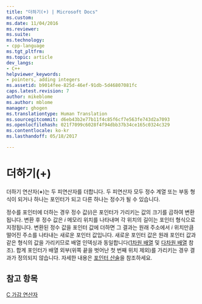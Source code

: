 ```yaml
---
title: "더하기(+) | Microsoft Docs"
ms.custom: 
ms.date: 11/04/2016
ms.reviewer: 
ms.suite: 
ms.technology:
- cpp-language
ms.tgt_pltfrm: 
ms.topic: article
dev_langs:
- C++
helpviewer_keywords:
- pointers, adding integers
ms.assetid: b9014fee-825d-46ef-91db-5d46807081fc
caps.latest.revision: 7
author: mikeblome
ms.author: mblome
manager: ghogen
ms.translationtype: Human Translation
ms.sourcegitcommit: d6eb43b2e77b11f4c85f6cf7e563fe743d2a7093
ms.openlocfilehash: 021f7099c6028f4f94dbb37b34ce165c0324c329
ms.contentlocale: ko-kr
ms.lasthandoff: 05/18/2017

---
```

# <a name="addition-"></a>더하기(+)
더하기 연산자(**+**)는 두 피연산자를 더합니다. 두 피연산자 모두 정수 계열 또는 부동 형식이 되거나 하나는 포인터가 되고 다른 하나는 정수가 될 수 있습니다.  
  
 정수를 포인터에 더하는 경우 정수 값(*i*)은 포인터가 가리키는 값의 크기를 곱하여 변환됩니다. 변환 후 정수 값은 *i* 메모리 위치를 나타내며 각 위치의 길이는 포인터 형식으로 지정됩니다. 변환된 정수 값을 포인터 값에 더하면 그 결과는 원래 주소에서 *i* 위치만큼 떨어진 주소를 나타내는 새로운 포인터 값입니다. 새로운 포인터 값은 원래 포인터 값과 같은 형식의 값을 가리키므로 배열 인덱싱과 동일합니다([1차원 배열](../c-language/one-dimensional-arrays.md) 및 [다차원 배열](../c-language/multidimensional-arrays-c.md) 참조). 합계 포인터가 배열 외부(위쪽 끝을 벗어난 첫 번째 위치 제외)를 가리키는 경우 결과가 정의되지 않습니다. 자세한 내용은 [포인터 산술](../c-language/pointer-arithmetic.md)을 참조하세요.  
  
## <a name="see-also"></a>참고 항목  
 [C 가감 연산자](../c-language/c-additive-operators.md)
